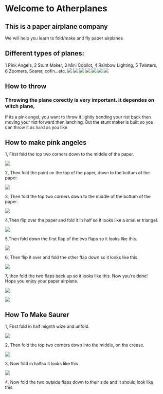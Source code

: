 # Welcome to Atherplanes
## This is a paper airplane company
We will help you learn to fold/make and fly paper airplanes
## Different types of planes:
1 Pink Angels, 2 Stunt Maker, 3 Mini Copilot, 4 Rainbow Lighting, 5 Twisters, 6 Zoomers, Soarer, cofin...etc.
![](./IMG_2440.JPG) ![](./IMG_2454.JPG) ![](./IMG_2451.JPG) ![](./IMG_2447.JPG) ![](./image0.jpeg) ![](./image1.jpeg) 
![](./IMG_2522) 
## How to throw
### Throwing the plane corectly is very important. It dependes on witch plane, 
If its a pink angel, you want to throw it lightly bending your rist back then moving your rist forward then lanching.
But the stunt maker is built so you can throw it as hard as you like

## How to make pink angeles

1, First fold the top two corners down to the middle of the paper.

![](./IMG_2503.JPG)

2, Then fold the point on the top of the paper, down to the bottum of the paper.

![](./IMG_2504.JPG)

3, Then fold the top two corners down to the middle of the bottum of the paper.

![](./IMG_2506.JPG)

4,Then flip over the paper and fold it in half so it looks like a smaller triangel.

![](./IMG_2517.JPG)

5,Then fold down the first flap of the two flaps so it looks like this.

![](./IMG_2519.JPG)

6, Then flip it over and fold the other flap down so it looks like this.

![](./IMG_2526.JPG)

7, then fold the two flaps back up so it looks like this. Now you're done! Hope you enjoy your paper airplane.

![](./IMG_2529.JPG)

![](./IMG_2530.JPG)


## How To Make Saurer

1, First fold in half leignth wize and unfold.

![](./IMG_2533.JPG)

2, Then fold the top two corners down into the middle, on the crease.

![](./IMG_2538.JPG)

3, Now fold in halfso it looks like this

![](./IMG_2560.JPG)

4, Now fold the two outside flaps down to their side and it should look like this.



























